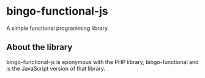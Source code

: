 # bingo-functional-js

A simple functional programming library.

## About the library

bingo-functional-js is eponymous with the PHP library, bingo-functional and is the JavaScript version of that library. 